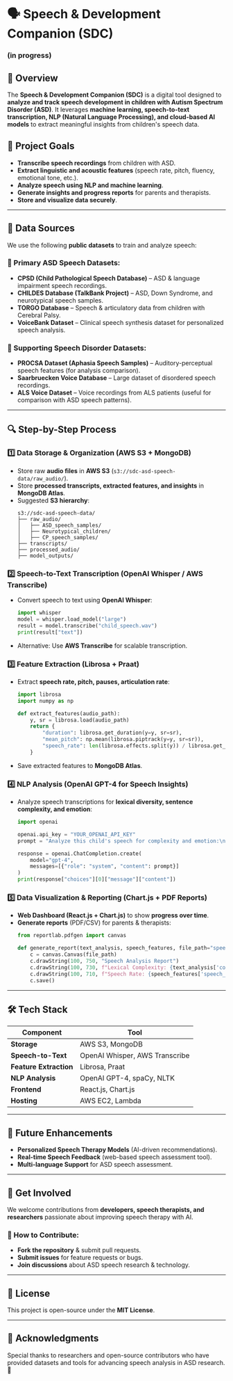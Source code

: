 # 🗣️ Speech & Development Companion (SDC)
### (in progress)
## 📌 Overview
The **Speech & Development Companion (SDC)** is a digital tool designed to **analyze and track speech development in children with Autism Spectrum Disorder (ASD)**. It leverages **machine learning, speech-to-text transcription, NLP (Natural Language Processing), and cloud-based AI models** to extract meaningful insights from children's speech data.

## 🚀 Project Goals
- **Transcribe speech recordings** from children with ASD.
- **Extract linguistic and acoustic features** (speech rate, pitch, fluency, emotional tone, etc.).
- **Analyze speech using NLP and machine learning**.
- **Generate insights and progress reports** for parents and therapists.
- **Store and visualize data securely**.

---

## 📂 Data Sources
We use the following **public datasets** to train and analyze speech:

### 🔹 Primary ASD Speech Datasets:
- **CPSD (Child Pathological Speech Database)** – ASD & language impairment speech recordings.
- **CHILDES Database (TalkBank Project)** – ASD, Down Syndrome, and neurotypical speech samples.
- **TORGO Database** – Speech & articulatory data from children with Cerebral Palsy.
- **VoiceBank Dataset** – Clinical speech synthesis dataset for personalized speech analysis.

### 🔹 Supporting Speech Disorder Datasets:
- **PROCSA Dataset (Aphasia Speech Samples)** – Auditory-perceptual speech features (for analysis comparison).
- **Saarbruecken Voice Database** – Large dataset of disordered speech recordings.
- **ALS Voice Dataset** – Voice recordings from ALS patients (useful for comparison with ASD speech patterns).

---

## 🔍 Step-by-Step Process

### **1️⃣ Data Storage & Organization (AWS S3 + MongoDB)**
- Store raw **audio files** in **AWS S3** (`s3://sdc-asd-speech-data/raw_audio/`).
- Store **processed transcripts, extracted features, and insights** in **MongoDB Atlas**.
- Suggested **S3 hierarchy**:
  ```
  s3://sdc-asd-speech-data/
  ├── raw_audio/
  │   ├── ASD_speech_samples/
  │   ├── Neurotypical_children/
  │   ├── CP_speech_samples/
  ├── transcripts/
  ├── processed_audio/
  ├── model_outputs/
  ```

### **2️⃣ Speech-to-Text Transcription (OpenAI Whisper / AWS Transcribe)**
- Convert speech to text using **OpenAI Whisper**:
  ```python
  import whisper
  model = whisper.load_model("large")
  result = model.transcribe("child_speech.wav")
  print(result["text"])
  ```
- Alternative: Use **AWS Transcribe** for scalable transcription.

### **3️⃣ Feature Extraction (Librosa + Praat)**
- Extract **speech rate, pitch, pauses, articulation rate**:
  ```python
  import librosa
  import numpy as np

  def extract_features(audio_path):
      y, sr = librosa.load(audio_path)
      return {
          "duration": librosa.get_duration(y=y, sr=sr),
          "mean_pitch": np.mean(librosa.piptrack(y=y, sr=sr)),
          "speech_rate": len(librosa.effects.split(y)) / librosa.get_duration(y=y, sr=sr)
      }
  ```
- Save extracted features to **MongoDB Atlas**.

### **4️⃣ NLP Analysis (OpenAI GPT-4 for Speech Insights)**
- Analyze speech transcriptions for **lexical diversity, sentence complexity, and emotion**:
  ```python
  import openai

  openai.api_key = "YOUR_OPENAI_API_KEY"
  prompt = "Analyze this child's speech for complexity and emotion:\n\n" + result["text"]

  response = openai.ChatCompletion.create(
      model="gpt-4",
      messages=[{"role": "system", "content": prompt}]
  )
  print(response["choices"][0]["message"]["content"])
  ```

### **5️⃣ Data Visualization & Reporting (Chart.js + PDF Reports)**
- **Web Dashboard (React.js + Chart.js)** to show **progress over time**.
- **Generate reports** (PDF/CSV) for parents & therapists:
  ```python
  from reportlab.pdfgen import canvas

  def generate_report(text_analysis, speech_features, file_path="speech_report.pdf"):
      c = canvas.Canvas(file_path)
      c.drawString(100, 750, "Speech Analysis Report")
      c.drawString(100, 730, f"Lexical Complexity: {text_analysis['complexity']}")
      c.drawString(100, 710, f"Speech Rate: {speech_features['speech_rate']}")
      c.save()
  ```

---

## 🛠️ Tech Stack
| **Component**          | **Tool**            |
|----------------------|------------------|
| **Storage**          | AWS S3, MongoDB  |
| **Speech-to-Text**   | OpenAI Whisper, AWS Transcribe  |
| **Feature Extraction** | Librosa, Praat  |
| **NLP Analysis**     | OpenAI GPT-4, spaCy, NLTK  |
| **Frontend**         | React.js, Chart.js  |
| **Hosting**          | AWS EC2, Lambda  |

---

## 🚀 Future Enhancements
- **Personalized Speech Therapy Models** (AI-driven recommendations).
- **Real-time Speech Feedback** (web-based speech assessment tool).
- **Multi-language Support** for ASD speech assessment.

---

## 🤝 Get Involved
We welcome contributions from **developers, speech therapists, and researchers** passionate about improving speech therapy with AI.

### 🔹 How to Contribute:
- **Fork the repository** & submit pull requests.
- **Submit issues** for feature requests or bugs.
- **Join discussions** about ASD speech research & technology.

---

## 📜 License
This project is open-source under the **MIT License**.

---

## 📌 Acknowledgments
Special thanks to researchers and open-source contributors who have provided datasets and tools for advancing speech analysis in ASD research. 🙌
